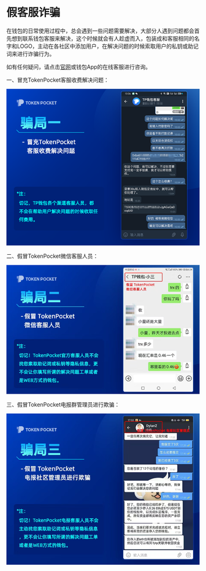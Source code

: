 # 假客服诈骗

在钱包的日常使用过程中，总会遇到一些问题需要解决，大部分人遇到问题都会首先想到联系钱包客服来解决，这个时候就会有人趁虚而入，包装成和客服相同的名字和LOGO，主动在各社区中添加用户，在解决问题的时候索取用户的私钥或助记词来进行诈骗行为。

如有任何疑问，请点击[官网](https://www.tokenpocket.pro/)或钱包App的在线客服进行咨询。

一、冒充TokenPocket客服收费解决问题：

![](../../.gitbook/assets/zha-pian-1.png)

二、假冒TokenPocket微信客服人员：

![](../../.gitbook/assets/zha-pian-2.png)

三、假冒TokenPocket电报群管理员进行欺骗：

![](../../.gitbook/assets/zha-pian-3.png)

